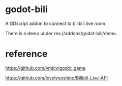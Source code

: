 # godot-bili

A GDscript addon to connect to bilibili live room.

There is a demo under res://addons/godot-bili/demo.

# reference
https://github.com/vmjcv/godot_game

https://github.com/lovelyyoshino/Bilibili-Live-API